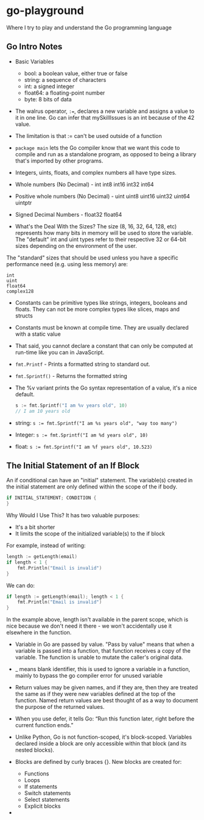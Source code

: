 # go-playground

Where I try to play and understand the Go programming language

## Go Intro Notes

- Basic Variables

  - bool: a boolean value, either true or false
  -  string: a sequence of characters
  - int: a signed integer
  - float64: a floating-point number
  - byte: 8 bits of data

- The walrus operator, `:=`, declares a new variable and assigns a value to it in one line. Go can infer that mySkillIssues is an int because of the 42 value. 

- The limitation is that := can't be used outside of a function

- `package main` lets the Go compiler know that we want this code to compile and run as a standalone program, as opposed to being a library that's imported by other programs.

- Integers, uints, floats, and complex numbers all have type sizes.

- Whole numbers (No Decimal) - int  int8  int16  int32  int64

- Positive whole numbers (No Decimal) - uint uint8 uint16 uint32 uint64 uintptr

- Signed Decimal Numbers - float32 float64

- What's the Deal With the Sizes? The size (8, 16, 32, 64, 128, etc) represents how many bits in memory will be used to store the variable. The "default" int and uint types refer to their respective 32 or 64-bit sizes depending on the environment of the user.

The "standard" sizes that should be used unless you have a specific performance need (e.g. using less memory) are:

    int
    uint
    float64
    complex128

- Constants can be primitive types like strings, integers, booleans and floats. They can not be more complex types like slices, maps and structs

- Constants must be known at compile time. They are usually declared with a static value

- That said, you cannot declare a constant that can only be computed at run-time like you can in JavaScript.

- `fmt.Printf` - Prints a formatted string to standard out.
- `fmt.Sprintf()` - Returns the formatted string

- The %v variant prints the Go syntax representation of a value, it's a nice default.

    ```go
    s := fmt.Sprintf("I am %v years old", 10)
    // I am 10 years old
    ```
- string: `s := fmt.Sprintf("I am %s years old", "way too many")`

- Integer: `s := fmt.Sprintf("I am %d years old", 10)`

- float: `s := fmt.Sprintf("I am %f years old", 10.523)`


## The Initial Statement of an If Block

An if conditional can have an "initial" statement. The variable(s) created in the initial statement are only defined within the scope of the if body.

```go
if INITIAL_STATEMENT; CONDITION {
}
```

Why Would I Use This?
It has two valuable purposes:

- It's a bit shorter
- It limits the scope of the initialized variable(s) to the if block

For example, instead of writing:

```go
length := getLength(email)
if length < 1 {
    fmt.Println("Email is invalid")
}
```

We can do:

```go
if length := getLength(email); length < 1 {
    fmt.Println("Email is invalid")
}
```

In the example above, length isn't available in the parent scope, which is nice because we don't need it there - we won't accidentally use it elsewhere in the function.

- Variable in Go are passed by value. "Pass by value" means that when a variable is passed into a function, that function receives a copy of the variable. The function is unable to mutate the caller's original data.

- _ means blank identifier, this is used to ignore a variable in a function, mainly to bypass the go compiler error for unused variable

- Return values may be given names, and if they are, then they are treated the same as if they were new variables defined at the top of the function. Named return values are best thought of as a way to document the purpose of the returned values.

- When you use defer, it tells Go: “Run this function later, right before the current function ends.”

- Unlike Python, Go is not function-scoped, it's block-scoped. Variables declared inside a block are only accessible within that block (and its nested blocks).

- Blocks are defined by curly braces {}. New blocks are created for:

    - Functions
    - Loops
    - If statements
    - Switch statements
    - Select statements
    - Explicit blocks
- 
